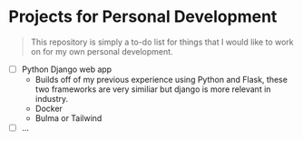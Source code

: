# Projects for Personal Development

> This repository is simply a to-do list for things that I would like to work on for my own personal development.

- [ ] Python Django web app
	- Builds off of my previous experience using Python and Flask, these two frameworks are very similiar but django is more relevant in industry.
  - Docker
  - Bulma or Tailwind
- [ ] ...

